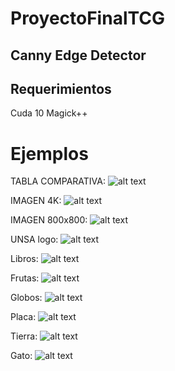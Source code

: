# ProyectoFinalTCG

## Canny Edge Detector

## Requerimientos
Cuda 10
Magick++

# Ejemplos

TABLA COMPARATIVA:
![alt text](https://github.com/Kath17/ProyectoFinalTCG/blob/master/screens/tabla.png)

IMAGEN 4K:
![alt text](https://github.com/Kath17/ProyectoFinalTCG/blob/master/screens/cuda_4k.png)

IMAGEN 800x800:
![alt text](https://github.com/Kath17/ProyectoFinalTCG/blob/master/screens/cuda_800.png)

UNSA logo:
![alt text](https://github.com/Kath17/ProyectoFinalTCG/blob/master/screens/imagen7.png)

Libros:
![alt text](https://github.com/Kath17/ProyectoFinalTCG/blob/master/screens/imagen.png)

Frutas:
![alt text](https://github.com/Kath17/ProyectoFinalTCG/blob/master/screens/imagen1.png)

Globos:
![alt text](https://github.com/Kath17/ProyectoFinalTCG/blob/master/screens/imagen2.png)

Placa:
![alt text](https://github.com/Kath17/ProyectoFinalTCG/blob/master/screens/imagen4.png)

Tierra:
![alt text](https://github.com/Kath17/ProyectoFinalTCG/blob/master/screens/imagen5.png)

Gato:
![alt text](https://github.com/Kath17/ProyectoFinalTCG/blob/master/screens/imagen6.png)
